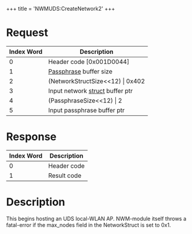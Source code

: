 +++
title = 'NWMUDS:CreateNetwork2'
+++

# Request

| Index Word | Description                                                |
|------------|------------------------------------------------------------|
| 0          | Header code \[0x001D0044\]                                 |
| 1          | [Passphrase](NWM_Services "wikilink") buffer size          |
| 2          | (NetworkStructSize\<\<12) \| 0x402                         |
| 3          | Input network [struct](NWM_Services "wikilink") buffer ptr |
| 4          | (PassphraseSize\<\<12) \| 2                                |
| 5          | Input passphrase buffer ptr                                |

# Response

| Index Word | Description |
|------------|-------------|
| 0          | Header code |
| 1          | Result code |

# Description

This begins hosting an UDS local-WLAN AP. NWM-module itself throws a
fatal-error if the max_nodes field in the NetworkStruct is set to 0x1.
